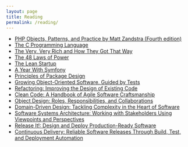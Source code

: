 ```yaml
---
layout: page
title: Reading
permalink: /reading/
---
```


<ul>
    <li><a href="http://www.amazon.com/Objects-Patterns-Practice-Matt-Zandstra/dp/1430260319">PHP Objects, Patterns, and Practice by Matt Zandstra (Fourth edition) <i class="fa fa-check-circle"></i> </a>  </li>
    <li><a href="http://www.amazon.com/C-Programming-Language-2nd/dp/0131103628/">The C Programming Language <i class="fa fa-check-circle"></i> </a>  </li>
    <li><a href="http://www.amazon.com/Very-Rich-How-They-That/dp/1906659990">The Very, Very Rich and How They Got That Way <i class="fa fa-check-circle"></i> </a>  </li>
    <li><a href="http://www.amazon.com/48-Laws-Power-Robert-Greene/dp/0140280197/">The 48 Laws of Power</a>  </li>
    <li><a href="http://www.amazon.com/Lean-Startup-Entrepreneurs-Continuous-Innovation/dp/0307887898/">The Lean Startup</a>  </li>
    <li><a href="https://leanpub.com/a-year-with-symfony">A Year With Symfony</a>  </li>
    <li><a href="https://leanpub.com/principles-of-php-package-design">Principles of Package Design</a>  </li>
    <li><a href="http://www.amazon.com/Growing-Object-Oriented-Software-Guided-Tests/dp/0321503627/">Growing Object-Oriented Software, Guided by Tests  </a>  </li>
    <li><a href="http://www.amazon.com/Refactoring-Improving-Design-Existing-Code/dp/0201485672/">Refactoring: Improving the Design of Existing Code </a>  </li>
    <li><a href="http://www.amazon.com/Clean-Code-Handbook-Software-Craftsmanship/dp/0132350882/">Clean Code: A Handbook of Agile Software Craftsmanship </a>  </li>
    <li><a href="http://www.amazon.com/Object-Design-Roles-Responsibilities-Collaborations/dp/0201379430">Object Design: Roles, Responsibilities, and Collaborations </a>  </li>
    <li><a href="http://www.amazon.com/Domain-Driven-Design-Tackling-Complexity-Software/dp/0321125215/">Domain-Driven Design: Tackling Complexity in the Heart of Software </a>  </li>
    <li><a href="http://www.amazon.com/Software-Systems-Architecture-Stakeholders-Perspectives/dp/032171833X/">Software Systems Architecture: Working with Stakeholders Using Viewpoints and Perspectives  </a>  </li>
    <li><a href="http://www.amazon.com/Release-Production-Ready-Software-Pragmatic-Programmers/dp/0978739213/">Release It!: Design and Deploy Production-Ready Software  </a>  </li>
    <li><a href="http://www.amazon.com/Continuous-Delivery-Deployment-Automation-Addison-Wesley/dp/0321601912/">Continuous Delivery: Reliable Software Releases Through Build, Test, and Deployment Automation </a>  </li>
</ul>